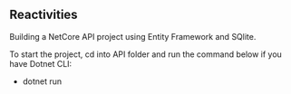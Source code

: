 ## Reactivities

Building a NetCore API project using Entity Framework and SQlite.

To start the project, cd into API folder and run the command below if you have Dotnet CLI: 

- dotnet run
